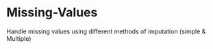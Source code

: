 # Missing-Values
Handle missing values using different methods of imputation (simple &amp; Multiple)
